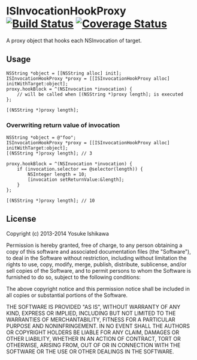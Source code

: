 ISInvocationHookProxy [![Build Status](https://travis-ci.org/ishkawa/ISInvocationHookProxy.png)](https://travis-ci.org/ishkawa/ISInvocationHookProxy) [![Coverage Status](https://coveralls.io/repos/ishkawa/ISInvocationHookProxy/badge.png?branch=master)](https://coveralls.io/r/ishkawa/ISInvocationHookProxy?branch=master)
=====================

A proxy object that hooks each NSInvocation of target.

## Usage

```objc
NSString *object = [[NSString alloc] init];
ISInvocationHookProxy *proxy = [[ISInvocationHookProxy alloc] initWithTarget:object];
proxy.hookBlock = ^(NSInvocation *invocation) {
    // will be called when [(NSString *)proxy length]; is executed
};

[(NSString *)proxy length];
```

### Overwriting return value of invocation

```objc
NSString *object = @"foo";
ISInvocationHookProxy *proxy = [[ISInvocationHookProxy alloc] initWithTarget:object];
[(NSString *)proxy length]; // 3

proxy.hookBlock = ^(NSInvocation *invocation) {
    if (invocation.selector == @selector(length)) {
        NSInteger length = 10;
        [invocation setReturnValue:&length];
    }
};

[(NSString *)proxy length]; // 10
```

## License

Copyright (c) 2013-2014 Yosuke Ishikawa

Permission is hereby granted, free of charge, to any person obtaining a copy of this software and associated documentation files (the "Software"), to deal in the Software without restriction, including without limitation the rights to use, copy, modify, merge, publish, distribute, sublicense, and/or sell copies of the Software, and to permit persons to whom the Software is furnished to do so, subject to the following conditions:

The above copyright notice and this permission notice shall be included in all copies or substantial portions of the Software.

THE SOFTWARE IS PROVIDED "AS IS", WITHOUT WARRANTY OF ANY KIND, EXPRESS OR IMPLIED, INCLUDING BUT NOT LIMITED TO THE WARRANTIES OF MERCHANTABILITY, FITNESS FOR A PARTICULAR PURPOSE AND NONINFRINGEMENT. IN NO EVENT SHALL THE AUTHORS OR COPYRIGHT HOLDERS BE LIABLE FOR ANY CLAIM, DAMAGES OR OTHER LIABILITY, WHETHER IN AN ACTION OF CONTRACT, TORT OR OTHERWISE, ARISING FROM, OUT OF OR IN CONNECTION WITH THE SOFTWARE OR THE USE OR OTHER DEALINGS IN THE SOFTWARE.

